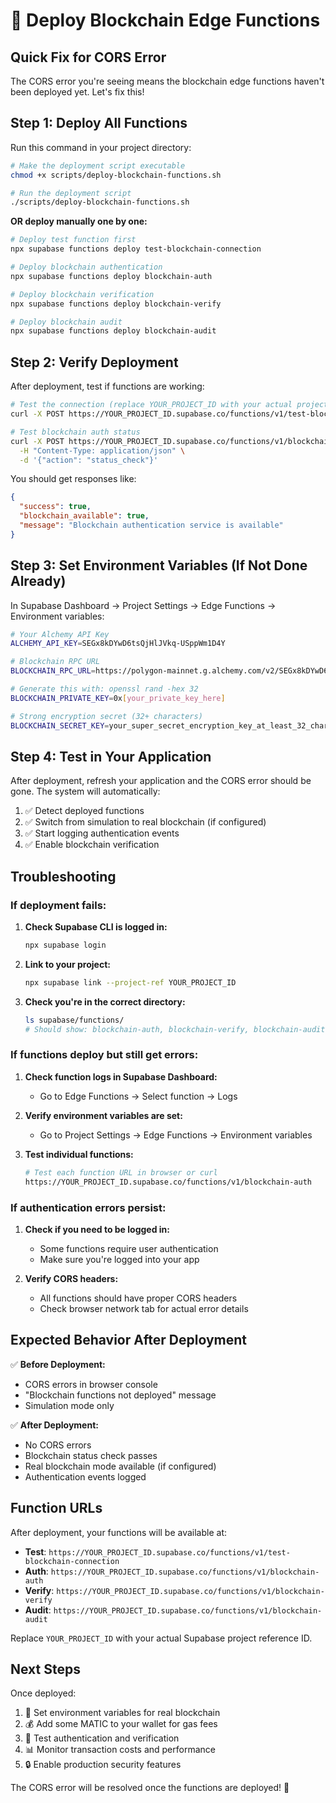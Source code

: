 # 🚀 Deploy Blockchain Edge Functions

## Quick Fix for CORS Error

The CORS error you're seeing means the blockchain edge functions haven't been deployed yet. Let's fix this!

## Step 1: Deploy All Functions

Run this command in your project directory:

```bash
# Make the deployment script executable
chmod +x scripts/deploy-blockchain-functions.sh

# Run the deployment script
./scripts/deploy-blockchain-functions.sh
```

**OR deploy manually one by one:**

```bash
# Deploy test function first
npx supabase functions deploy test-blockchain-connection

# Deploy blockchain authentication
npx supabase functions deploy blockchain-auth

# Deploy blockchain verification
npx supabase functions deploy blockchain-verify

# Deploy blockchain audit
npx supabase functions deploy blockchain-audit
```

## Step 2: Verify Deployment

After deployment, test if functions are working:

```bash
# Test the connection (replace YOUR_PROJECT_ID with your actual project ID)
curl -X POST https://YOUR_PROJECT_ID.supabase.co/functions/v1/test-blockchain-connection

# Test blockchain auth status
curl -X POST https://YOUR_PROJECT_ID.supabase.co/functions/v1/blockchain-auth \
  -H "Content-Type: application/json" \
  -d '{"action": "status_check"}'
```

You should get responses like:
```json
{
  "success": true,
  "blockchain_available": true,
  "message": "Blockchain authentication service is available"
}
```

## Step 3: Set Environment Variables (If Not Done Already)

In Supabase Dashboard → Project Settings → Edge Functions → Environment variables:

```bash
# Your Alchemy API Key
ALCHEMY_API_KEY=SEGx8kDYwD6tsQjHlJVkq-USppWm1D4Y

# Blockchain RPC URL
BLOCKCHAIN_RPC_URL=https://polygon-mainnet.g.alchemy.com/v2/SEGx8kDYwD6tsQjHlJVkq-USppWm1D4Y

# Generate this with: openssl rand -hex 32
BLOCKCHAIN_PRIVATE_KEY=0x[your_private_key_here]

# Strong encryption secret (32+ characters)
BLOCKCHAIN_SECRET_KEY=your_super_secret_encryption_key_at_least_32_chars_long_2024
```

## Step 4: Test in Your Application

After deployment, refresh your application and the CORS error should be gone. The system will automatically:

1. ✅ Detect deployed functions
2. ✅ Switch from simulation to real blockchain (if configured)
3. ✅ Start logging authentication events
4. ✅ Enable blockchain verification

## Troubleshooting

### If deployment fails:

1. **Check Supabase CLI is logged in:**
   ```bash
   npx supabase login
   ```

2. **Link to your project:**
   ```bash
   npx supabase link --project-ref YOUR_PROJECT_ID
   ```

3. **Check you're in the correct directory:**
   ```bash
   ls supabase/functions/
   # Should show: blockchain-auth, blockchain-verify, blockchain-audit, test-blockchain-connection
   ```

### If functions deploy but still get errors:

1. **Check function logs in Supabase Dashboard:**
   - Go to Edge Functions → Select function → Logs

2. **Verify environment variables are set:**
   - Go to Project Settings → Edge Functions → Environment variables

3. **Test individual functions:**
   ```bash
   # Test each function URL in browser or curl
   https://YOUR_PROJECT_ID.supabase.co/functions/v1/blockchain-auth
   ```

### If authentication errors persist:

1. **Check if you need to be logged in:**
   - Some functions require user authentication
   - Make sure you're logged into your app

2. **Verify CORS headers:**
   - All functions should have proper CORS headers
   - Check browser network tab for actual error details

## Expected Behavior After Deployment

✅ **Before Deployment:**
- CORS errors in browser console
- "Blockchain functions not deployed" message
- Simulation mode only

✅ **After Deployment:**
- No CORS errors
- Blockchain status check passes
- Real blockchain mode available (if configured)
- Authentication events logged

## Function URLs

After deployment, your functions will be available at:

- **Test**: `https://YOUR_PROJECT_ID.supabase.co/functions/v1/test-blockchain-connection`
- **Auth**: `https://YOUR_PROJECT_ID.supabase.co/functions/v1/blockchain-auth`
- **Verify**: `https://YOUR_PROJECT_ID.supabase.co/functions/v1/blockchain-verify`
- **Audit**: `https://YOUR_PROJECT_ID.supabase.co/functions/v1/blockchain-audit`

Replace `YOUR_PROJECT_ID` with your actual Supabase project reference ID.

## Next Steps

Once deployed:

1. 🔧 Set environment variables for real blockchain
2. 💰 Add some MATIC to your wallet for gas fees
3. 🧪 Test authentication and verification
4. 📊 Monitor transaction costs and performance
5. 🔒 Enable production security features

The CORS error will be resolved once the functions are deployed! 🎉
